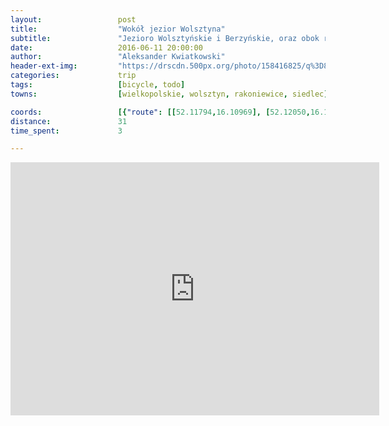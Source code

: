 ```yaml
---
layout:                 post
title:                  "Wokół jezior Wolsztyna"
subtitle:               "Jezioro Wolsztyńskie i Berzyńskie, oraz obok rzeki Dojcy, podczas idealnej pogody"
date:                   2016-06-11 20:00:00
author:                 "Aleksander Kwiatkowski"
header-ext-img:         "https://drscdn.500px.org/photo/158416825/q%3D80_m%3D2000/206b49cfa7126755b5546fc3c02a16c0"
categories:             trip
tags:                   [bicycle, todo]
towns:                  [wielkopolskie, wolsztyn, rakoniewice, siedlec]

coords:                 [{"route": [[52.11794,16.10969], [52.12050,16.11102], [52.12039,16.11725], [52.12622,16.12338], [52.13062,16.11840], [52.13452,16.12094], [52.14547,16.11617], [52.14784,16.11836], [52.15527,16.10630], [52.17006,16.10218], [52.18185,16.08957], [52.16825,16.04631], [52.12142,16.05309], [52.10993,16.09720], [52.10382,16.08862], [52.09989,16.08909], [52.09543,16.08102], [52.08544,16.07532], [52.08333,16.09029], [52.09050,16.09742], [52.10590,16.10991], [52.10561,16.11325], [52.10687,16.11390], [52.11175,16.10832], [52.11328,16.10768], [52.11781,16.11107], [52.11805,16.10969]], "type": "bicycle"}]
distance:               31
time_spent:             3

---
```


<iframe height='405' width='590' frameborder='0' allowtransparency='true' scrolling='no' src='https://www.strava.com/activities/607401262/embed/879f690a6f1a16102dcef16186b25cccc9f46dcb'></iframe>
